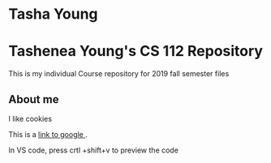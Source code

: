 # Tasha Young
# Tashenea Young's CS 112 Repository 
This is my individual Course repository for 2019 fall semester files



## About me 
I like cookies

This is a [link to google ](https://www.google.com).

In VS code, press crtl +shift+v to preview the code 

